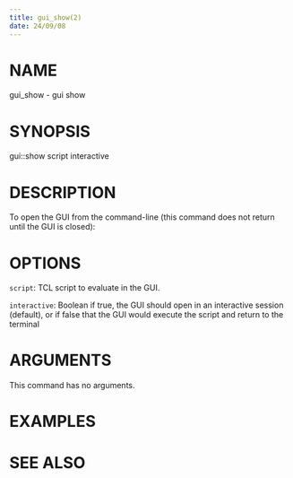 ```yaml
---
title: gui_show(2)
date: 24/09/08
---
```


# NAME

gui_show - gui show

# SYNOPSIS

gui::show 
    script
    interactive


# DESCRIPTION

To open the GUI from the command-line (this command does not return until the GUI is closed):

# OPTIONS

`script`:  TCL script to evaluate in the GUI.

`interactive`:  Boolean if true, the GUI should open in an interactive session (default), or if false that the GUI would execute the script and return to the terminal

# ARGUMENTS

This command has no arguments.

# EXAMPLES

# SEE ALSO
